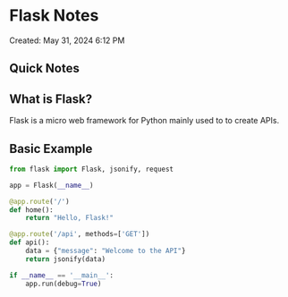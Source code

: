 # Flask Notes

Created: May 31, 2024 6:12 PM

## Quick Notes

## What is Flask?

Flask is a micro web framework for Python mainly used to to create APIs.

## Basic Example

```python
from flask import Flask, jsonify, request

app = Flask(__name__)

@app.route('/')
def home():
    return "Hello, Flask!"

@app.route('/api', methods=['GET'])
def api():
    data = {"message": "Welcome to the API"}
    return jsonify(data)

if __name__ == '__main__':
    app.run(debug=True)
```